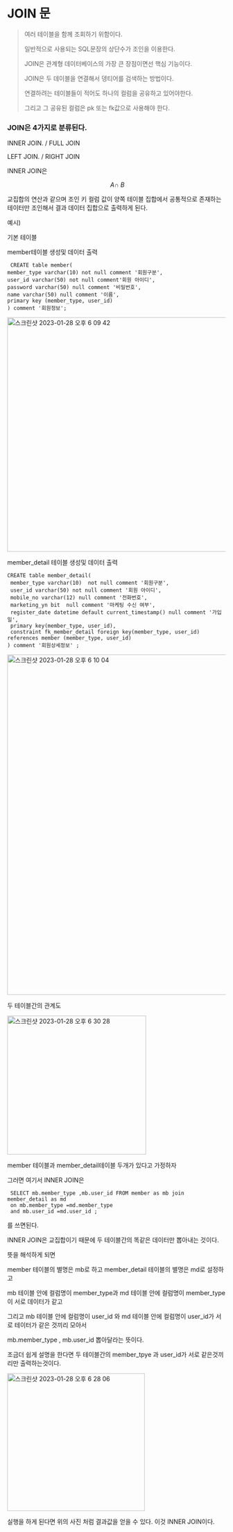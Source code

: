 # JOIN 문 

> 여러 테이블을 함께 조회하기 위함이다.
> 
> 일반적으로 사용되는 SQL문장의 상단수가 조인을 이용한다.
> 
> JOIN은 관계형 데이터베이스의 가장 큰 장점이면선 핵심 기능이다.
> 
> JOIN은 두 데이블을 연결해서 뎅티어를 검색하는 방법이다.
> 
> 연결하려는 테이블들이 적어도 하나의 컬럼을 공유하고 있어야한다.
> 
> 그리고 그 공유된 컬럼은 pk 또는 fk값으로 사용해야 한다.
> 
### JOIN은 4가지로 분류된다.

INNER JOIN.    /  FULL JOIN

LEFT JOIN.    /   RIGHT JOIN

INNER JOIN은 

$$\ A \cap \ B $$

교집합의 연산과 같으며 조인 키 컬럼 값이 양쪽 테이블 집합에서 공통적으로 존재하는 테이터만 조인해서 결과 데이터 집합으로 출력하게 된다.

예시)

기본 테이블 

member테이블 생성및 데이터 출력

``` 
 CREATE table member(
member_type varchar(10) not null comment '회원구분',
user_id varchar(50) not null comment'회원 아이디',
password varchar(50) null comment '비밀번호',
name varchar(50) null comment '이름',
primary key (member_type, user_id)
) comment '회원정보';
```
<img width="540" alt="스크린샷 2023-01-28 오후 6 09 42" src="https://user-images.githubusercontent.com/104719555/215257644-e8aedf4b-7049-48d0-b145-b9b7f248eb00.png">

member_detail 테이블 생성및 데이터 출력

```
CREATE table member_detail(
 member_type varchar(10)  not null comment '회원구분',
 user_id varchar(50) not null comment '회원 아이디',
 mobile_no varchar(12) null comment '전화번호',
 marketing_yn bit  null comment '마케팅 수신 여부',
 register_date datetime default current_timestamp() null comment '가입일',
 primary key(member_type, user_id),
 constraint fk_member_detail foreign key(member_type, user_id) references member (member_type, user_id)
) comment '회원상세정보' ;
```
<img width="784" alt="스크린샷 2023-01-28 오후 6 10 04" src="https://user-images.githubusercontent.com/104719555/215257674-71c1b150-7945-4461-a2ee-0bba8e3eeb04.png">

두 테이블간의 관계도 

<img width="320" alt="스크린샷 2023-01-28 오후 6 30 28" src="https://user-images.githubusercontent.com/104719555/215258630-56268adc-d8c5-4adf-87ec-33598a5c354c.png">


member 테이블과 member_detail테이블 두개가 있다고 가정하자 

그러면 여기서 INNER JOIN은 

```
 SELECT mb.member_type ,mb.user_id FROM member as mb join member_detail as md 
 on mb.member_type =md.member_type 
 and mb.user_id =md.user_id ;
```

를 쓰면된다.

INNER JOIN은 교집합이기 때문에 두 테이블간의 똑같은 데이터만 뽑아내는 것이다.

뜻을 해석하게 되면 

member 테이블의 별명은 mb로 하고 member_detail 테이블의 별명은 md로 설정하고 

mb 테이블 안에 컬럼명이 member_type과 md 테이블 안에 컬럼명이 member_type이 서로 데이터가 같고 

그리고 mb 테이블 안에 컬럼명이 user_id 와 md 테이블 안에 컬럼명이 user_id가 서로 테이터가 같은 것끼리 모아서 

mb.member_type , mb.user_id 뽑아달라는 뜻이다.

조금더 쉽게 설명을 한다면 두 테이블간의 member_tpye 과  user_id가 서로 같은것끼리만 출력하는것이다.

<img width="317" alt="스크린샷 2023-01-28 오후 6 28 06" src="https://user-images.githubusercontent.com/104719555/215258521-e7eb19f0-e294-4ccb-b99c-8f05c37daec2.png">

실행을 하게 된다면 위의 사진 처럼 결과값을 얻을 수 있다. 이것 INNER JOIN이다.

